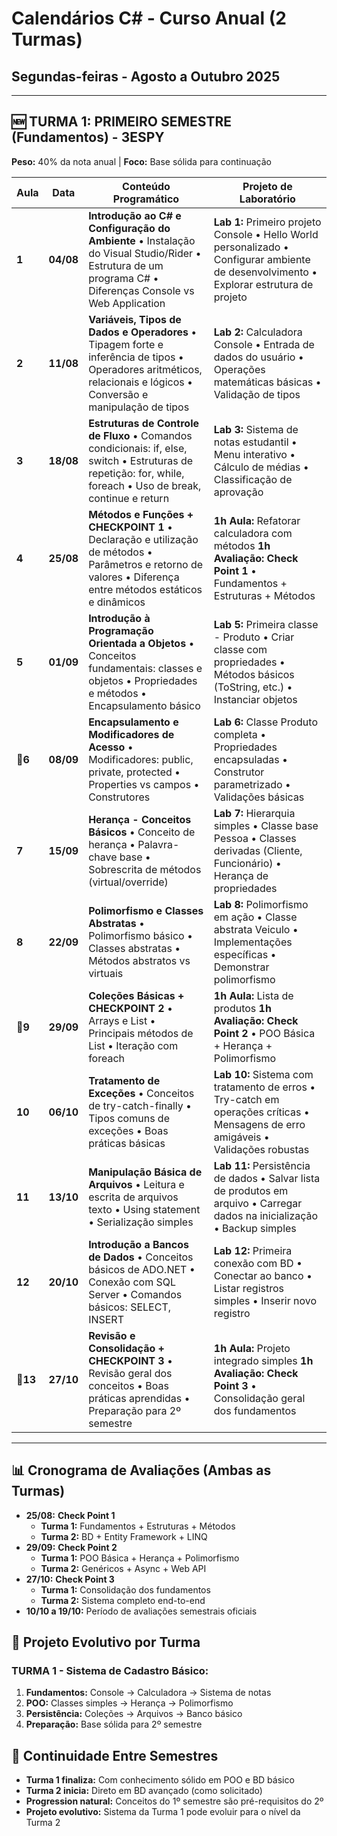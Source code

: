 # Calendários C# - Curso Anual (2 Turmas)
## Segundas-feiras - Agosto a Outubro 2025

---

## 🆕 TURMA 1: PRIMEIRO SEMESTRE (Fundamentos) - 3ESPY 
**Peso:** 40% da nota anual | **Foco:** Base sólida para continuação

| Aula | Data | Conteúdo Programático | Projeto de Laboratório |
|------|------|----------------------|------------------------|
| **1** | **04/08** | **Introdução ao C# e Configuração do Ambiente**  • Instalação do Visual Studio/Rider  • Estrutura de um programa C#  • Diferenças Console vs Web Application | **Lab 1:** Primeiro projeto Console  • Hello World personalizado  • Configurar ambiente de desenvolvimento  • Explorar estrutura de projeto |
| **2** | **11/08** | **Variáveis, Tipos de Dados e Operadores**  • Tipagem forte e inferência de tipos  • Operadores aritméticos, relacionais e lógicos  • Conversão e manipulação de tipos | **Lab 2:** Calculadora Console  • Entrada de dados do usuário  • Operações matemáticas básicas  • Validação de tipos |
| **3** | **18/08** | **Estruturas de Controle de Fluxo**  • Comandos condicionais: if, else, switch  • Estruturas de repetição: for, while, foreach  • Uso de break, continue e return | **Lab 3:** Sistema de notas estudantil  • Menu interativo  • Cálculo de médias  • Classificação de aprovação |
| **4** | **25/08** | **Métodos e Funções + CHECKPOINT 1**  • Declaração e utilização de métodos  • Parâmetros e retorno de valores  • Diferença entre métodos estáticos e dinâmicos | **1h Aula:** Refatorar calculadora com métodos  **1h Avaliação:** **Check Point 1**  • Fundamentos + Estruturas + Métodos |
| **5** | **01/09** | **Introdução à Programação Orientada a Objetos**  • Conceitos fundamentais: classes e objetos  • Propriedades e métodos  • Encapsulamento básico | **Lab 5:** Primeira classe - Produto  • Criar classe com propriedades  • Métodos básicos (ToString, etc.)  • Instanciar objetos |
| **🎯6** | **08/09** | **Encapsulamento e Modificadores de Acesso**  • Modificadores: public, private, protected  • Properties vs campos  • Construtores | **Lab 6:** Classe Produto completa  • Propriedades encapsuladas  • Construtor parametrizado  • Validações básicas |
| **7** | **15/09** | **Herança - Conceitos Básicos**  • Conceito de herança  • Palavra-chave base  • Sobrescrita de métodos (virtual/override) | **Lab 7:** Hierarquia simples  • Classe base Pessoa  • Classes derivadas (Cliente, Funcionário)  • Herança de propriedades |
| **8** | **22/09** | **Polimorfismo e Classes Abstratas**  • Polimorfismo básico  • Classes abstratas  • Métodos abstratos vs virtuais | **Lab 8:** Polimorfismo em ação  • Classe abstrata Veiculo  • Implementações específicas  • Demonstrar polimorfismo |
| **🎯9** | **29/09** | **Coleções Básicas + CHECKPOINT 2**  • Arrays e List<T>  • Principais métodos de List  • Iteração com foreach | **1h Aula:** Lista de produtos  **1h Avaliação:** **Check Point 2**  • POO Básica + Herança + Polimorfismo |
| **10** | **06/10** | **Tratamento de Exceções**  • Conceitos de try-catch-finally  • Tipos comuns de exceções  • Boas práticas básicas | **Lab 10:** Sistema com tratamento de erros  • Try-catch em operações críticas  • Mensagens de erro amigáveis  • Validações robustas |
| **11** | **13/10** | **Manipulação Básica de Arquivos**  • Leitura e escrita de arquivos texto  • Using statement  • Serialização simples | **Lab 11:** Persistência de dados  • Salvar lista de produtos em arquivo  • Carregar dados na inicialização  • Backup simples |
| **12** | **20/10** | **Introdução a Bancos de Dados**  • Conceitos básicos de ADO.NET  • Conexão com SQL Server  • Comandos básicos: SELECT, INSERT | **Lab 12:** Primeira conexão com BD  • Conectar ao banco  • Listar registros simples  • Inserir novo registro |
| **🎯13** | **27/10** | **Revisão e Consolidação + CHECKPOINT 3**  • Revisão geral dos conceitos  • Boas práticas aprendidas  • Preparação para 2º semestre | **1h Aula:** Projeto integrado simples  **1h Avaliação:** **Check Point 3**  • Consolidação geral dos fundamentos |


---

## 📊 Cronograma de Avaliações (Ambas as Turmas)
- **25/08:** **Check Point 1** 
  - **Turma 1:** Fundamentos + Estruturas + Métodos
  - **Turma 2:** BD + Entity Framework + LINQ
- **29/09:** **Check Point 2**
  - **Turma 1:** POO Básica + Herança + Polimorfismo
  - **Turma 2:** Genéricos + Async + Web API
- **27/10:** **Check Point 3**
  - **Turma 1:** Consolidação dos fundamentos
  - **Turma 2:** Sistema completo end-to-end
- **10/10 a 19/10:** Período de avaliações semestrais oficiais

## 🎯 Projeto Evolutivo por Turma

### TURMA 1 - Sistema de Cadastro Básico:
1. **Fundamentos:** Console → Calculadora → Sistema de notas
2. **POO:** Classes simples → Herança → Polimorfismo
3. **Persistência:** Coleções → Arquivos → Banco básico
4. **Preparação:** Base sólida para 2º semestre


## 🔄 Continuidade Entre Semestres
- **Turma 1 finaliza:** Com conhecimento sólido em POO e BD básico
- **Turma 2 inicia:** Direto em BD avançado (como solicitado)
- **Progression natural:** Conceitos do 1º semestre são pré-requisitos do 2º
- **Projeto evolutivo:** Sistema da Turma 1 pode evoluir para o nível da Turma 2